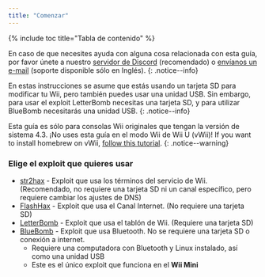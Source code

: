 ```yaml
---
title: "Comenzar"
---
```


{% include toc title="Tabla de contenido" %}

En caso de que necesites ayuda con alguna cosa relacionada con esta guía, por favor únete a nuestro [servidor de Discord](https://discord.gg/b4Y7jfD) (recomendado) o [envíanos un e-mail](mailto:support@riiconnect24.net) (soporte disponible sólo en Inglés).
{: .notice--info}

En estas instrucciones se asume que estás usando un tarjeta SD para modificar tu Wii, pero también puedes usar una unidad USB. Sin embargo, para usar el exploit LetterBomb necesitas una tarjeta SD, y para utilizar BlueBomb necesitarás una unidad USB.
{: .notice--info}

Esta guía es sólo para consolas Wii originales que tengan la versión de sistema 4.3. ¡No uses esta guía en el modo Wii de Wii U (vWii)! If you want to install homebrew on vWii, [follow this tutorial](https://wiiuguide.xyz/#/vwii-modding).
{: .notice--warning}

### Elige el exploit que quieres usar

- [str2hax](str2hax) - Exploit que usa los términos del servicio de Wii. (Recomendado, no requiere una tarjeta SD ni un canal específico, pero requiere cambiar los ajustes de DNS)
- [FlashHax](flashhax) - Exploit que usa el Canal Internet. (No requiere una tarjeta SD)
- [LetterBomb](letterbomb) - Exploit que usa el tablón de Wii. (Requiere una tarjeta SD)
- [BlueBomb](bluebomb) - Exploit que usa Bluetooth. No se requiere una tarjeta SD o conexión a internet.
    * Requiere una computadora con Bluetooth y Linux instalado, así como una unidad USB
    * Este es el único exploit que funciona en el **Wii Mini**
